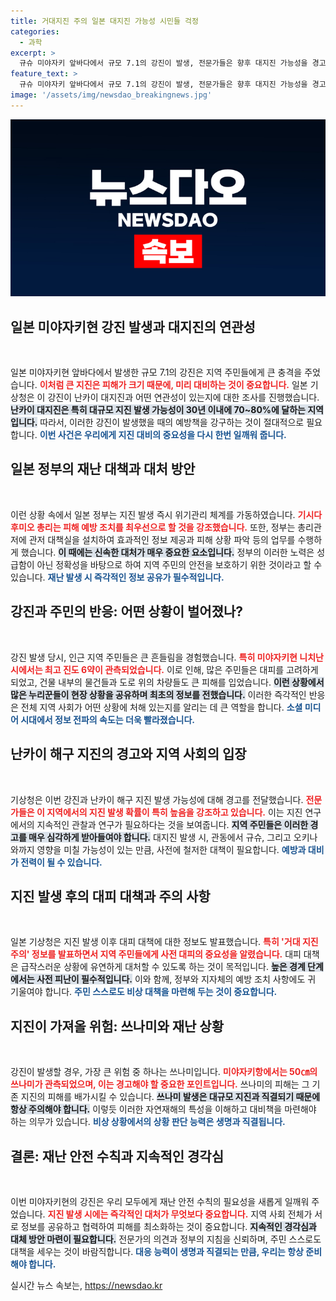 ```yaml
---
title: 거대지진 주의 일본 대지진 가능성 시민들 걱정
categories:
  - 과학
excerpt: >
  규슈 미야자키 앞바다에서 규모 7.1의 강진이 발생, 전문가들은 향후 대지진 가능성을 경고하며 거대 지진 주의 정보를 발령했다. 기상청은 방재 대응을 강조하며 긴급 대피 준비를 촉구 중이다.
feature_text: >
  규슈 미야자키 앞바다에서 규모 7.1의 강진이 발생, 전문가들은 향후 대지진 가능성을 경고하며 거대 지진 주의 정보를 발령했다. 기상청은 방재 대응을 강조하며 긴급 대피 준비를 촉구 중이다.
image: '/assets/img/newsdao_breakingnews.jpg'
---
```


<p><img src="/assets/img/newsdao_breakingnews.jpg" alt="ranknews 속보" /></p>

<h2 data-ke-size="size26">일본 미야자키현 강진 발생과 대지진의 연관성</h2>

<p data-ke-size="size16">&nbsp;</p>

<p>일본 미야자키현 앞바다에서 발생한 규모 7.1의 강진은 지역 주민들에게 큰 충격을 주었습니다. <b><span style="color: #ee2323;">이처럼 큰 지진은 피해가 크기 때문에, 미리 대비하는 것이 중요합니다.</span></b> 일본 기상청은 이 강진이 난카이 대지진과 어떤 연관성이 있는지에 대한 조사를 진행했습니다. <b><span style="background-color: #21538527;">난카이 대지진은 특히 대규모 지진 발생 가능성이 30년 이내에 70~80%에 달하는 지역입니다.</span></b> 따라서, 이러한 강진이 발생했을 때의 예방책을 강구하는 것이 절대적으로 필요합니다. <b><span style="color: #1a5490;">이번 사건은 우리에게 지진 대비의 중요성을 다시 한번 일깨워 줍니다.</span></b></p>

<h2 data-ke-size="size26">일본 정부의 재난 대책과 대처 방안</h2>

<p data-ke-size="size16">&nbsp;</p>

<p>이런 상황 속에서 일본 정부는 지진 발생 즉시 위기관리 체계를 가동하였습니다. <b><span style="color: #ee2323;">기시다 후미오 총리는 피해 예방 조치를 최우선으로 할 것을 강조했습니다.</span></b> 또한, 정부는 총리관저에 관저 대책실을 설치하여 효과적인 정보 제공과 피해 상황 파악 등의 업무를 수행하게 했습니다. <b><span style="background-color: #21538527;">이 때에는 신속한 대처가 매우 중요한 요소입니다.</span></b> 정부의 이러한 노력은 성급함이 아닌 정확성을 바탕으로 하여 지역 주민의 안전을 보호하기 위한 것이라고 할 수 있습니다. <b><span style="color: #1a5490;">재난 발생 시 즉각적인 정보 공유가 필수적입니다.</span></b></p>

<h2 data-ke-size="size26">강진과 주민의 반응: 어떤 상황이 벌어졌나?</h2>

<p data-ke-size="size16">&nbsp;</p>

<p>강진 발생 당시, 인근 지역 주민들은 큰 흔들림을 경험했습니다. <b><span style="color: #ee2323;">특히 미야자키현 니치난시에서는 최고 진도 6약이 관측되었습니다.</span></b> 이로 인해, 많은 주민들은 대피를 고려하게 되었고, 건물 내부의 물건들과 도로 위의 차량들도 큰 피해를 입었습니다. <b><span style="background-color: #21538527;">이런 상황에서 많은 누리꾼들이 현장 상황을 공유하며 최초의 정보를 전했습니다.</span></b> 이러한 즉각적인 반응은 전체 지역 사회가 어떤 상황에 처해 있는지를 알리는 데 큰 역할을 합니다. <b><span style="color: #1a5490;">소셜 미디어 시대에서 정보 전파의 속도는 더욱 빨라졌습니다.</span></b></p>

<h2 data-ke-size="size26">난카이 해구 지진의 경고와 지역 사회의 입장</h2>

<p data-ke-size="size16">&nbsp;</p>

<p>기상청은 이번 강진과 난카이 해구 지진 발생 가능성에 대해 경고를 전달했습니다. <b><span style="color: #ee2323;">전문가들은 이 지역에서의 지진 발생 확률이 특히 높음을 강조하고 있습니다.</span></b> 이는 지진 연구에서의 지속적인 관찰과 연구가 필요하다는 것을 보여줍니다. <b><span style="background-color: #21538527;">지역 주민들은 이러한 경고를 매우 심각하게 받아들여야 합니다.</span></b> 대지진 발생 시, 관동에서 규슈, 그리고 오키나와까지 영향을 미칠 가능성이 있는 만큼, 사전에 철저한 대책이 필요합니다. <b><span style="color: #1a5490;">예방과 대비가 전력이 될 수 있습니다.</span></b></p>

<h2 data-ke-size="size26">지진 발생 후의 대피 대책과 주의 사항</h2>

<p data-ke-size="size16">&nbsp;</p>

<p>일본 기상청은 지진 발생 이후 대피 대책에 대한 정보도 발표했습니다. <b><span style="color: #ee2323;">특히 '거대 지진 주의' 정보를 발표하면서 지역 주민들에게 사전 대피의 중요성을 알렸습니다.</span></b> 대피 대책은 급작스러운 상황에 유연하게 대처할 수 있도록 하는 것이 목적입니다. <b><span style="background-color: #21538527;">높은 경계 단계에서는 사전 피난이 필수적입니다.</span></b> 이와 함께, 정부와 지자체의 예방 조치 사항에도 귀 기울여야 합니다. <b><span style="color: #1a5490;">주민 스스로도 비상 대책을 마련해 두는 것이 중요합니다.</span></b></p>

<h2 data-ke-size="size26">지진이 가져올 위험: 쓰나미와 재난 상황</h2>

<p data-ke-size="size16">&nbsp;</p>

<p>강진이 발생할 경우, 가장 큰 위험 중 하나는 쓰나미입니다. <b><span style="color: #ee2323;">미야자키항에서는 50㎝의 쓰나미가 관측되었으며, 이는 경고해야 할 중요한 포인트입니다.</span></b> 쓰나미의 피해는 그 기존 지진의 피해를 배가시킬 수 있습니다. <b><span style="background-color: #21538527;">쓰나미 발생은 대규모 지진과 직결되기 때문에 항상 주의해야 합니다.</span></b> 이렇듯 이러한 자연재해의 특성을 이해하고 대비책을 마련해야 하는 의무가 있습니다. <b><span style="color: #1a5490;">비상 상황에서의 상황 판단 능력은 생명과 직결됩니다.</span></b></p>

<h2 data-ke-size="size26">결론: 재난 안전 수칙과 지속적인 경각심</h2>

<p data-ke-size="size16">&nbsp;</p>

<p>이번 미야자키현의 강진은 우리 모두에게 재난 안전 수칙의 필요성을 새롭게 일깨워 주었습니다. <b><span style="color: #ee2323;">지진 발생 시에는 즉각적인 대처가 무엇보다 중요합니다.</span></b> 지역 사회 전체가 서로 정보를 공유하고 협력하여 피해를 최소화하는 것이 중요합니다. <b><span style="background-color: #21538527;">지속적인 경각심과 대체 방안 마련이 필요합니다.</span></b> 전문가의 의견과 정부의 지침을 신뢰하며, 주민 스스로도 대책을 세우는 것이 바람직합니다. <b><span style="color: #1a5490;">대응 능력이 생명과 직결되는 만큼, 우리는 항상 준비해야 합니다.</span></b></p>
실시간 뉴스 속보는, <a href="https://newsdao.kr" rel="dofollow">https://newsdao.kr</a>


